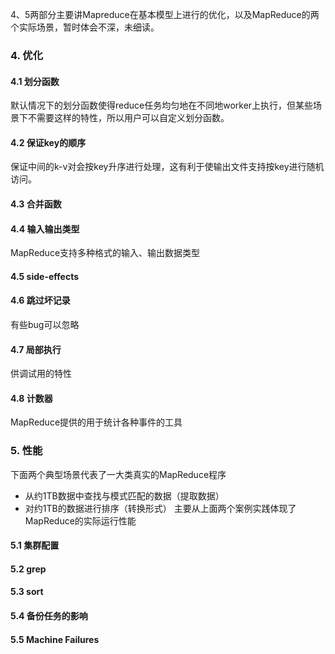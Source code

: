 4、5两部分主要讲Mapreduce在基本模型上进行的优化，以及MapReduce的两个实际场景，暂时体会不深，未细读。

### 4. 优化
#### 4.1 划分函数
默认情况下的划分函数使得reduce任务均匀地在不同地worker上执行，但某些场景下不需要这样的特性，所以用户可以自定义划分函数。
#### 4.2 保证key的顺序
保证中间的k-v对会按key升序进行处理，这有利于使输出文件支持按key进行随机访问。
#### 4.3 合并函数


#### 4.4 输入输出类型
MapReduce支持多种格式的输入、输出数据类型
#### 4.5 side-effects


#### 4.6 跳过坏记录
有些bug可以忽略

#### 4.7 局部执行
供调试用的特性
#### 4.8 计数器
MapReduce提供的用于统计各种事件的工具

### 5. 性能
下面两个典型场景代表了一大类真实的MapReduce程序
- 从约1TB数据中查找与模式匹配的数据（提取数据）
- 对约1TB的数据进行排序（转换形式）
主要从上面两个案例实践体现了MapReduce的实际运行性能
#### 5.1 集群配置
#### 5.2 grep
#### 5.3 sort
#### 5.4 备份任务的影响
#### 5.5 Machine Failures